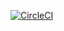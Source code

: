 [![CircleCI](https://circleci.com/github/MusicLab-Dev/MusicLab.svg?style=svg&circle-token=07ecb6b43eaf20bd0dc6d1a8674efb3865cd5fc6)](<LINK>)
